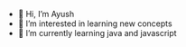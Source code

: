 - 👋 Hi, I’m Ayush 
- 👀 I’m interested in learning new concepts
- 🌱 I’m currently learning java and javascript


<!---
shahayush4/shahayush4 is a ✨ special ✨ repository because its `README.md` (this file) appears on your GitHub profile.
You can click the Preview link to take a look at your changes.
--->

